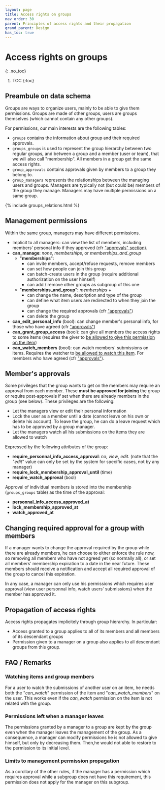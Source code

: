 ```yaml
---
layout: page
title: Access rights on groups
nav_order: 30
parent: Principles of access rights and their propagation
grand_parent: Design
has_toc: true
---
```


# Access rights on groups
{: .no_toc}

1. TOC
{:toc}

## Preambule on data schema

Groups are ways to organize users, mainly to be able to give them permissions. Groups are made of other groups, users are groups themselves (which cannot contain any other groups).

For permissions, our main interests are the following tables:
* `groups` contains the information about group and their required approvals.
* `groups_groups` is used to represent the group hierarchy between two regular groups, and between a group and a member (user or team), that we will also call "membership". All members in a group get the same access rights.
* `group_approvals` contains approvals given by members to a group they belong to.
* `group_managers` represents the relationships between the managing users and groups. Managers are typically not (but could be) members of the group they manage. Managers may have multiple permissions on a same group.

<div style="max-width:90%;">{% include groups_relations.html %}</div>

## Management permissions

Within the same group, managers may have different permissions.

* Implicit to all managers: can view the list of members, including members' personal info if they approved (cfr <a href="#approvals">"approvals" section</a>).
* **can_manage**: *none*, *memberships*, or *memberships_and_group*
  * "**memberships**":
     * can invite members, accept/refuse requests, remove members
     * can set how people can join this group
     * can batch-create users in the group (require additional authorization on the user himself)
     * can add / remove other groups as subgroup of this one
  * "**memberships_and_group**": *memberships* +
     * can change the name, description and type of the group
     * can define what item users are redirected to when they join the group
     * can change the required approvals (cfr <a href="#approvals">"approvals"</a>)
     * can delete the group
* **can_edit_personal_info** (bool): can change member's personal info, for those who have agreed (cfr <a href="#approvals">"approvals"</a>)
* **can_grant_group_access** (bool): can give all members the access rights to some items (requires the giver to <a href="{{ site.url }}{{ site.baseurl }}/design/access-rights/items/">be allowed to give this permission on the item</a>)
* **can_watch_members** (bool): can watch members' submissions on items. Requires the watcher to <a href="{{ site.url }}{{ site.baseurl }}/design/access-rights/items/">be allowed to watch this item</a>. For members who have agreed (cfr <a href="#approvals">"approvals"</a>).

<a name="approvals"></a>

## Member's approvals

Some privileges that the group wants to get on the members may require an approval from each member. These **must be approved for joining** the group or require post-approvals if set when there are already members in the group (see below). These privileges are the following:

* Let the managers view or edit their personal information
* Lock the user as a member until a date (cannot leave on his own or delete his account). To leave the group, he can do a leave request which has to be approved by a group manager.
* Let the managers watch all his submissions on the items they are allowed to watch

Expressed by the following attributes of the group:
* **require_personnal_info_access_approval**: *no*, *view*, *edit*. (note that the "*edit*" value can only be set by the system for specific cases, not by any manager)
* **require_lock_membership_approval_until** (time)
* **require_watch_approval** (bool)

Approval of individual members is stored into the membership (`groups_groups` table) as the time of the approval:
* **personnal_info_access_approved_at**
* **lock_membership_approved_at**
* **watch_approved_at**

## Changing required approval for a group with members

If a manager wants to change the approval required by the group while there are already members, he can choose to either enforce the rule now, so removing all members who have not agreed yet (so normally all), or set all members' membership expiration to a date in the near future. These members should receive a notification and accept all required approval of the group to cancel this expiration.

In any case, a manager can only use his permissions which requires user approval (view user personnal info, watch users' submissions) when the member has approved it.

## Propagation of access rights

Access rights propagates implicitely through group hierarchy. In particular:
* Access granted to a group applies to all of its members and all members of its descendant groups
* Permission given to a manager on a group also applies to all descendant groups from this group.

## FAQ / Remarks

### Watching items and group members

For a user to watch the submissions of another user on an item, he needs both the "*can_watch*" permission of the item and "*can_watch_members*" on the user. This works even if the *can_watch* permission on the item is not related with the group.

### Permissions left when a manager leaves

The permissions granted by a manager to a group are kept by the group even when the manager leaves the management of the group. As a consequence, a manager can modify permissions he is not allowed to give himself, but only by decreasing them. Then,he would not able to restore to the permission to its initial level.

### Limits to management permission propagation

As a corollary of the other rules, if the manager has a permission which requires approval while a subgroup does not have this requirement, this permission does not apply for the manager on this subgroup.

